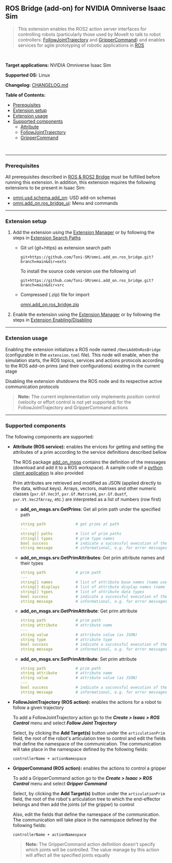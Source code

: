 ## ROS Bridge (add-on) for NVIDIA Omniverse Isaac Sim

> This extension enables the ROS2 action server interfaces for controlling robots (particularly those used by MoveIt to talk to robot controllers: [FollowJointTrajectory](http://docs.ros.org/en/api/control_msgs/html/action/FollowJointTrajectory.html) and [GripperCommand](http://docs.ros.org/en/api/control_msgs/html/action/GripperCommand.html)) and enables services for agile prototyping of robotic applications in [ROS](https://www.ros.org/)

<br>

**Target applications:** NVIDIA Omniverse Isaac Sim

**Supported OS:** Linux

**Changelog:** [CHANGELOG.md](src/omni.add_on.ros_bridge/docs/CHANGELOG.md)

**Table of Contents:**

- [Prerequisites](#prerequisites)
- [Extension setup](#setup)
- [Extension usage](#usage)
- [Supported components](#components)
    - [Attribute](#ros-attribute)
    - [FollowJointTrajectory](#ros-follow-joint-trajectory)
    - [GripperCommand](#ros-gripper-command)

<br>
<hr>

<a name="prerequisites"></a>
### Prerequisites

All prerequisites described in [ROS & ROS2 Bridge](https://docs.omniverse.nvidia.com/app_isaacsim/app_isaacsim/ext_omni_isaac_ros_bridge.html) must be fulfilled before running this extension. In addition, this extension requires the following extensions to be present in Isaac Sim:

- [omni.usd.schema.add_on](https://github.com/Toni-SM/omni.usd.schema.add_on): USD add-on schemas
- [omni.add_on.ros_bridge_ui](https://github.com/Toni-SM/omni.add_on.ros_bridge_ui): Menu and commands

<hr>

<a name="setup"></a>
### Extension setup

1. Add the extension using the [Extension Manager](https://docs.omniverse.nvidia.com/prod_extensions/prod_extensions/ext_extension-manager.html) or by following the steps in [Extension Search Paths](https://docs.omniverse.nvidia.com/py/kit/docs/guide/extensions.html#extension-search-paths)

    * Git url (git+https) as extension search path
    
        ```
        git+https://github.com/Toni-SM/omni.add_on.ros_bridge.git?branch=main&dir=exts
        ```

        To install the source code version use the following url

        ```
        git+https://github.com/Toni-SM/omni.add_on.ros_bridge.git?branch=main&dir=src
        ```

    * Compressed (.zip) file for import

        [omni.add_on.ros_bridge.zip](https://github.com/Toni-SM/omni.add_on.ros_bridge/releases)

2. Enable the extension using the [Extension Manager](https://docs.omniverse.nvidia.com/prod_extensions/prod_extensions/ext_extension-manager.html) or by following the steps in [Extension Enabling/Disabling](https://docs.omniverse.nvidia.com/py/kit/docs/guide/extensions.html#extension-enabling-disabling)

<hr>

<a name="usage"></a>
### Extension usage

Enabling the extension initializes a ROS node named `/OmniAddOnRosBridge` (configurable in the `extension.toml` file). This node will enable, when the simulation starts, the ROS topics, services and actions protocols according to the ROS add-on prims (and their configurations) existing in the current stage

Disabling the extension shutdowns the ROS node and its respective active communication protocols

> **Note:** The current implementation only implements position control (velocity or effort control is not yet supported) for the FollowJointTrajectory and GripperCommand actions 

<hr>

<a name="components"></a>
### Supported components

The following components are supported:

<a name="ros-attribute"></a>
* **Attribute (ROS service):** enables the ervices for getting and setting the attributes of a prim according to the service definitions described bellow 

    The ROS package [add_on_msgs](https://github.com/Toni-SM/omni.add_on.ros_bridge/releases) contains the definition of the messages (download and add it to a ROS workspace). A sample code of a [python client application](https://github.com/Toni-SM/omni.add_on.ros_bridge/releases) is also provided

    Prim attributes are retrieved and modified as JSON (applied directly to the data, without keys). Arrays, vectors, matrixes and other numeric classes (```pxr.Gf.Vec3f```, ```pxr.Gf.Matrix4d```, ```pxr.Gf.Quatf```, ```pxr.Vt.Vec2fArray```, etc.) are interpreted as a list of numbers (row first)

    * **add_on_msgs.srv.GetPrims**: Get all prim path under the specified path

        ```yaml
        string path             # get prims at path
        ---
        string[] paths          # list of prim paths
        string[] types          # prim type names
        bool success            # indicate a successful execution of the service
        string message          # informational, e.g. for error messages
        ```
    
    * **add_on_msgs.srv.GetPrimAttributes**: Get prim attribute names and their types
        
        ```yaml
        string path             # prim path
        ---
        string[] names          # list of attribute base names (name used to Get or Set an attribute)
        string[] displays       # list of attribute display names (name displayed in Property tab)
        string[] types          # list of attribute data types
        bool success            # indicate a successful execution of the service
        string message          # informational, e.g. for error messages
        ```
    
    * **add_on_msgs.srv.GetPrimAttribute**: Get prim attribute
        
        ```yaml
        string path             # prim path
        string attribute        # attribute name
        ---
        string value            # attribute value (as JSON)
        string type             # attribute type
        bool success            # indicate a successful execution of the service
        string message          # informational, e.g. for error messages
        ```
    
    * **add_on_msgs.srv.SetPrimAttribute**: Set prim attribute
        
        ```yaml
        string path             # prim path
        string attribute        # attribute name
        string value            # attribute value (as JSON)
        ---
        bool success            # indicate a successful execution of the service
        string message          # informational, e.g. for error messages
        ```

<a name="ros-follow-joint-trajectory"></a>
* **FollowJointTrajectory (ROS action):** enables the actions for a robot to follow a given trajectory

    To add a FollowJointTrajectory action go to the ***Create > Isaac > ROS Control*** menu and select ***Follow Joint Trajectory*** 

    Select, by clicking the **Add Target(s)** button under the `articulationPrim` field, the root of the robot's articulation tree to control and edit the fields that define the namespace of the communication. The communication will take place in the namespace defined by the following fields:

    ```
    controllerName + actionNamespace
    ```

<a name="ros-gripper-command"></a>
* **GripperCommand (ROS action):** enables the actions to control a gripper

    To add a GripperCommand action go to the ***Create > Isaac > ROS Control*** menu and select ***Gripper Command*** 

    Select, by clicking the **Add Target(s)** button under the `articulationPrim` field, the root of the robot's articulation tree to which the end-effector belongs and then add the joints (of the gripper) to control
    
    Also, edit the fields that define the namespace of the communication. The communication will take place in the namespace defined by the following fields:

    ```
    controllerName + actionNamespace
    ```

    > **Note:** The GripperCommand action definition doesn't specify which joints will be controlled. The value manage by this action will affect all the specified joints equally
    
